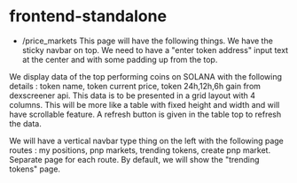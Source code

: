 # frontend-standalone 


- /price_markets
This page will have the following things.
We have the sticky navbar on top.
We need to have a "enter token address" input text at the center and with some padding up from the top.

We display data of the top performing coins on SOLANA with the following details : token name, token current price, token 24h,12h,6h gain from dexscreener api.
This data is to be presented in a grid layout with 4 columns.
This will be more like a table with fixed height and width and will have
scrollable feature.
A refresh button is given in the table top to refresh the data.

We will have a vertical navbar type thing on the left with the following page routes : my positions, pnp markets, trending tokens, create pnp market. Separate page for each route.
By default, we will show the "trending tokens" page.

